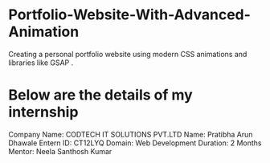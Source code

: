 # Portfolio-Website-With-Advanced-Animation
Creating a personal portfolio website using modern CSS animations and libraries like GSAP .

# Below are the details of my internship #
Company Name: CODTECH IT SOLUTIONS PVT.LTD
Name: Pratibha Arun Dhawale
Entern ID: CT12LYQ
Domain: Web Development
Duration: 2 Months
Mentor: Neela Santhosh Kumar
